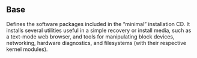 ## Base

Defines the software packages included in the “minimal” installation CD. It installs several utilities useful in a simple recovery or install media, such as a text-mode web browser, and tools for manipulating block devices, networking, hardware diagnostics, and filesystems (with their respective kernel modules).
